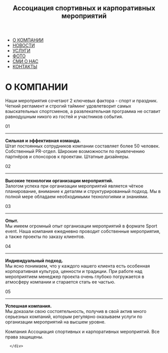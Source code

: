 
<html lang="ru">
<body>
<head>
  <title>Ассоциации спортивных и карпоративных мероприятий.ru</title>
  <meta charset="UTF-8" />
  <meta name="description" content="Горизонтальное меню для сайта - примеры оформления" />
  <meta name="author" content="HTML5BOOK" />
  <link rel="shortcut icon" href="/favicon.ico" />
  <link rel="stylesheet" type="text/css" href="CSS.css" />
 

<header>
    <h2 class="funny-title section-title">Ассоциация спортивных и карпоративных мероприятий</h2>
    
</header>

<ul class="menu-main">
  <li><a href="О КОМПАНИИ.html">О КОМПАНИИ</a></li>
  <li><a href="НОВОСТИ.html">НОВОСТИ</a></li>
  <li><a href="Услуги.html">УСЛУГИ</a></li>
  <li><a href="Фото.html">ФОТО</a></li>
  <li><a href="СМИ О НАС.html">СМИ О НАС</a></li>
  <li><a href="Контакты.html">КОНТАКТЫ</a></li>
</ul>

<h1 class="h1">О КОМПАНИИ</h1>


<p class="pt">Наши мероприятия сочетают 2 ключевых фактора - спорт и праздник. Четкий регламент и строгий тайминг удовлетворит самых взыскательных спортсменов, а развлекательная программа не оставит равнодушным никого из гостей и участников события.</p>

<div class="col-4-about">
<p class="number-about">01</p>


<hr class="line-about" />
<p class="about-letters"><strong>Сильная и эффективная команда.</strong><br>Штат постоянных сотрудников компании составляет более 50 человек. Собственный PR-отдел. Широкие возможности по привлечению партнёров и спонсоров к проектам. Штатные дизайнеры.</p>

</div>
<div class="col-4-about">
<p class="number-about">02</p>


<hr class="line-about" />
<p class="about-letters"><strong>Высокие технологии организации мероприятий.</strong><br>Залогом успеха при организации мероприятий является чёткое планирование, внимание к деталям и структурированный подход. Мы в полной мере обладаем необходимыми технологиями и знаниями.</p>

</div>
<div class="col-4-about end">
<p class="number-about">03</p>


<hr class="line-about" />
<p class="about-letters"><strong>Опыт.</strong><br>Мы имеем огромный опыт организации мероприятий в формате Sport event. Наша компания ежедневно проводит собственные мероприятия, а также проекты по заказу клиентов.</p>

</div>
<div class="col-4-about">
<p class="number-about">04</p>


<hr class="line-about" />
<p class="about-letters"><strong>Индивидуальный подход.</strong><br>Мы ясно понимаем, что у каждого нашего клиента есть особенная корпоративная культура, ценности и традиции. При работе над мероприятием менеджер проекта очень глубоко погружается в атмосферу компании и старается стать ее частью.</p>

</div>
<div class="col-4-about">
<p class="number-about">05</p>


<hr class="line-about" />
<p class="about-letters"><strong>Успешная компания.</strong><br>Мы доказали свою состоятельность, получив в свой актив много серьезных компаний, которым регулярно оказываем услуги по организации мероприятий на высшем уровне.</p>
</div>


<p>
        Компания Ассоциация спортивных и карпоративных мероприятий. Все права защищены.
      </p>

              
  
      </div> 
    
   
   
  </footer>
</body> 
</head>
            </html>
